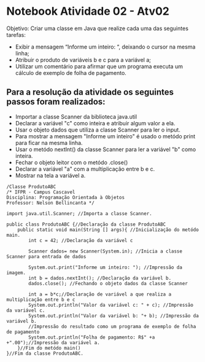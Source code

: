 # Notebook Atividade 02 - Atv02

Objetivo: Criar uma classe em Java que realize cada uma das seguintes tarefas: 
* Exibir a mensagem “Informe um inteiro: “, deixando o cursor na mesma linha; 
* Atribuir o produto de variáveis b e c para a variável a;
* Utilizar um comentário para afirmar que um programa executa um cálculo de exemplo de folha de pagamento.

## Para a resolução da atividade os seguintes passos foram realizados:

* Importar a classe Scanner da biblioteca java.util
* Declarar a variável "c" como inteira e atribuir algum valor a ela.
* Usar o objeto dados que utiliza a classe Scanner para ler o input.
* Para mostrar a mensagem "Informe um inteiro" é usado o metódo print para ficar na mesma linha.
* Usar o metódo nextInt() da classe Scanner para ler a variável "b" como inteira.
* Fechar o objeto leitor com o metódo .close()
* Declarar a variável "a" com a multiplicação entre b e c.
* Mostrar na tela a variável a.

```
/Classe ProdutoABC
/* IFPR - Campus Cascavel
Disciplina: Programação Orientada à Objetos
Professor: Nelson Bellincanta */ 

import java.util.Scanner; //Importa a classe Scanner.

public class ProdutoABC {//Declaração da classe ProdutoABC
    public static void main(String [] args){ //Inicialização do metódo main.
        int c = 42; //Declaração da variável c

        Scanner dados= new Scanner(System.in); //Inicia a classe Scanner para entrada de dados

        System.out.print("Informe um inteiro: "); //Impressão da imagem.
        int b = dados.nextInt(); //Declaração da variável b.
        dados.close(); //Fechando o objeto dados da classe Scanner

        int a = b*c;//Declaração de variável a que realiza a multiplicação entre b e c
        System.out.println("Valor da variável c: " + c); //Impressão da variável c.
        System.out.println("Valor da variável b: "+ b); //Impressão da variável b.
        //Impressão do resultado como um programa de exemplo de folha de pagamento
        System.out.println("Folha de pagamento: R$" +a +".00");//Impressão da variável a.
    }//Fim do metódo main()
}//Fim da classe ProdutoABC.
```
